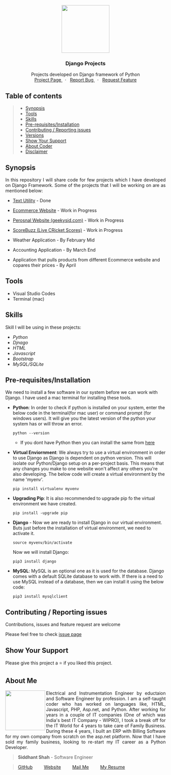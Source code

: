 
<p align="center">
    <img src="https://user-images.githubusercontent.com/59141234/71919259-3fa1ef80-31aa-11ea-9679-4dc9a3f2836b.png" height="150px" />
</p>
<h3 align="center">
    Django Projects
</h3>
<p align="center">
    Projects developed on Django framework of Python
    <br />
    <a href="https://github.com/siddhantshah1986/Django-Projects">
        Project Page
    </a>
    &nbsp;&nbsp;·&nbsp;&nbsp;
    <a href="https://github.com/siddhantshah1986/Django-Projects/issues">
        Report Bug
    </a>
    &nbsp;&nbsp;·&nbsp;&nbsp;
    <a href="https://github.com/siddhantshah1986/Django-Projects/issues">
        Request Feature
    </a>
</p>

<!-- Table of Content -->
## Table of contents

> * [Synopsis](#synopsis)
> * [Tools](#tools)
> * [Skills](#skills)
> * [Pre-requisites/Installation](#Pre-requisites/Installation)
> * [Contributing / Reporting issues](#contributing--reporting-issues) 
> * [Versions](#Versions)
> * [Show Your Support](#Show-Your-Support)
> * [About Coder](#about-me)
> * [Disclaimer](#Disclaimer)

<!-- Synopsis -->
## Synopsis
<p align="justify">
In this repository I will share code for few projects which I have developed on Django Framework. Some of the projects that I will be working on are as mentioned below:
</p>

- [Text Utility](https://github.com/siddhantshah1986/Django-Projects/tree/master/Text_Utilities) - Done
- [Ecommerce Website](https://github.com/siddhantshah1986/Django-Projects/tree/master/Ecommerce%20Website) - Work in Progress
- [Perosnal Website (geekysid.com)](https://github.com/siddhantshah1986/Django-Projects/tree/master/GeekySid) - Work in Progress
- [ScoreBuzz (Live CRicket Scores)](https://github.com/siddhantshah1986/Django-Projects/tree/master/ScoreBuzz) - Work in Progress

- Weather Application - By February Mid
- Accounting Application - By March End
- Application that pulls products from different Ecommerce website and copares their prices - By April

<!-- Tools I have used for this project -->
## Tools
* Visual Studio Codes
* Terminal (mac)

<!-- Skill that will be required -->
## Skills
Skill I will be using in these projects:
- *Python*
- *Djnago*
- *HTML*
- *Javascript*
- *Bootstrap*
- *MySQL/SQLite*

<!-- Pre-requisites and installation required before working on this project -->
## Pre-requisites/Installation
We need to install a few software in our system before we can work with Django. I have used a mac terminal for installing these tools.

- **Python**: In order to check if python is installed on your system, enter the below code in the terminal(for mac user) or command prompt (for windows users). It will give you the latest version of the python your system has or will throw an error.

    `python --version`

    - If you dont have Python then you can install the same from [here]("https://www.python.org/downloads/" "")

- **Virtual Enviornment**: We always try to use a virtual environment in order to use Django as Django is dependent on python version. This will isolate our Python/Django setup on a per-project basis. This means that any changes you make to one website won't affect any others you're also developing. The below code will create a virtual environment by the name 'myenv'.

    `pip install virtualenv myvenv`

- **Upgrading Pip**: It is also recommended to upgrade pip fo the virtual environment we have created.
    
    `pip install -upgrade pip`

- **Django** - Now we are ready to install Django in our virtual environment. Buts just before the installation of virtual environment, we need to activate it. 

    `source myvenv/bin/activate`

    Now we will install Django:

    `pip3 install django`

- **MySQL**: MySQL is an optional one as it is used for the database. Django comes with a default SQLite database to work with. If there is a need to use MySQL instead of a database, then we can install it using the below code:

    `pip3 install mysqlclient`

<!-- Asking for Contributions and Issues -->
## Contributing / Reporting issues

Contributions, issues and feature request are welcome

Please feel free to check [issue page](https://github.com/siddhantshah1986/Python-Basics/issues)

<!-- Asking for Supports -->
## Show Your Support

Please give this project a :star: if you liked this project.

<!-- Displaying message about me -->
## About Me

<img align="left" src="https://user-images.githubusercontent.com/59141234/71932585-18f1b200-31c6-11ea-9e2a-50bce063de57.png" width="125px">

<p align="justify">
    Electrical and Instrumentation Engineer by eductaion and Software Engineer by profession. I am a self-taught coder who has worked on languages like, HTML, Javascript, PHP, Asp.net, and Python. After working for years in a couple of IT companies (One of which was India's best IT Company - WIPRO), I took a break off for the IT World for 4 years to take care of Family Business. During these 4 years, I built an ERP with Billing Software for my own company from scratch on the asp.net platform. Now that I have sold my family business, looking to re-start my IT career as a Python Developer.
</p>

> **Siddhant Shah** - Software Engineer

>[GitHub](https://gist.github.com/siddhantshah1986 "Siddhant Git Hub")
&emsp;&emsp;
[Website](https://gist.github.com/siddhantshah1986 "Siddhant Website")
&emsp;&emsp;
[Mail Me](mailto:siddhant.shah.1986@gmail.com "siddhant.shah.1986@gmail.com")
&emsp;&emsp;
[My Resume](mailto:siddhant.shah.1986@gmail.com "siddhant.shah.1986@gmail.com")

